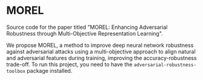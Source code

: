 # MOREL
Source code for the paper titled "MOREL: Enhancing Adversarial Robustness through Multi-Objective Representation Learning".

We propose MOREL, a method to improve deep neural network robustness against adversarial attacks using a multi-objective approach to align natural and adversarial features during training, improving the accuracy-robustness trade-off. To run this project, you need to have the `adversarial-robustness-toolbox` package installed. 
